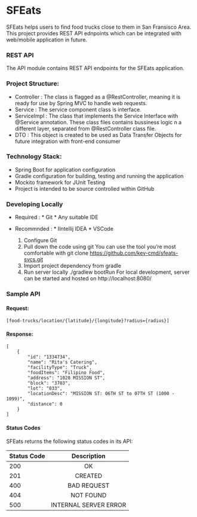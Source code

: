 # SFEats 

SFEats helps users to find food trucks close to them in San Fransisco Area. This project provides REST API ednpoints which can be integrated with web/mobile application in future. 

### REST API
The API module contains REST API endpoints for the SFEats application. 

### Project Structure: 
- Controller : The class is flagged as a @RestController, meaning it is ready for use by Spring MVC to handle web requests.
- Service : The service component class is interface.
- ServiceImpl : The class that implements the Service Interface with @Service annotation. These class files contains bussiness 		logic n a different layer, separated from @RestController class file.
- DTO : This object is created to be used as Data Transfer Objects for future integration with front-end consumer

### Technology Stack:
- Spring Boot for application configuration
- Gradle configuration for building, testing and running the application
- Mockito framework for JUnit Testing
- Project is intended to be source controlled within GitHub

### Developing Locally
 - Required : 
		* Git 
		* Any suitable IDE
 - Recommnded : 
		* IIntellij IDEA
		* VSCode

	1. Configure Git
	2. Pull down the code using git
		You can use the tool you’re most comfortable with 
		git clone https://github.com/kev-cmd/sfeats-svcs.git
	3. Import project dependency from gradle
	4. Run server locally
		./gradlew bootRun
		For local development, server can be started and hosted on 
		http://localhost:8080/

### Sample API

#### Request: 
	[food-trucks/location/{latitude}/{longitude}?radius={radius}]
                
#### Response: 
    [
        {
            "id": "1334734",
            "name": "Rita's Catering",
            "facilityType": "Truck",
            "foodItems": "Filipino Food",
            "address": "1028 MISSION ST",
            "block": "3703",
            "lot": "033",
            "locationDesc": "MISSION ST: 06TH ST to 07TH ST (1000 - 1099)",
            "distance": 0
        }
    ]
    
#### Status Codes
SFEats returns the following status codes in its API:

| Status Code   | Description           |
| ------------- |:---------------------:|
| 200           | OK                    |
| 201           | CREATED               |
| 400           | BAD REQUEST           |
| 404           | NOT FOUND             |
| 500           | INTERNAL SERVER ERROR |
